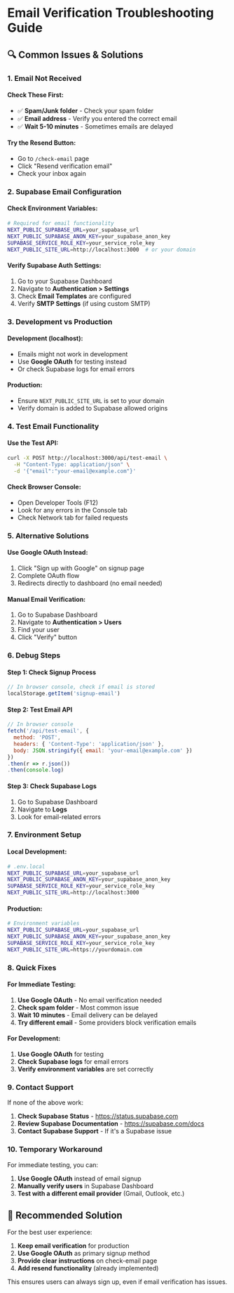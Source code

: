 # Email Verification Troubleshooting Guide

## 🔍 **Common Issues & Solutions**

### **1. Email Not Received**

#### **Check These First:**
- ✅ **Spam/Junk folder** - Check your spam folder
- ✅ **Email address** - Verify you entered the correct email
- ✅ **Wait 5-10 minutes** - Sometimes emails are delayed

#### **Try the Resend Button:**
- Go to `/check-email` page
- Click "Resend verification email"
- Check your inbox again

### **2. Supabase Email Configuration**

#### **Check Environment Variables:**
```bash
# Required for email functionality
NEXT_PUBLIC_SUPABASE_URL=your_supabase_url
NEXT_PUBLIC_SUPABASE_ANON_KEY=your_supabase_anon_key
SUPABASE_SERVICE_ROLE_KEY=your_service_role_key
NEXT_PUBLIC_SITE_URL=http://localhost:3000  # or your domain
```

#### **Verify Supabase Auth Settings:**
1. Go to your Supabase Dashboard
2. Navigate to **Authentication > Settings**
3. Check **Email Templates** are configured
4. Verify **SMTP Settings** (if using custom SMTP)

### **3. Development vs Production**

#### **Development (localhost):**
- Emails might not work in development
- Use **Google OAuth** for testing instead
- Or check Supabase logs for email errors

#### **Production:**
- Ensure `NEXT_PUBLIC_SITE_URL` is set to your domain
- Verify domain is added to Supabase allowed origins

### **4. Test Email Functionality**

#### **Use the Test API:**
```bash
curl -X POST http://localhost:3000/api/test-email \
  -H "Content-Type: application/json" \
  -d '{"email":"your-email@example.com"}'
```

#### **Check Browser Console:**
- Open Developer Tools (F12)
- Look for any errors in the Console tab
- Check Network tab for failed requests

### **5. Alternative Solutions**

#### **Use Google OAuth Instead:**
1. Click "Sign up with Google" on signup page
2. Complete OAuth flow
3. Redirects directly to dashboard (no email needed)

#### **Manual Email Verification:**
1. Go to Supabase Dashboard
2. Navigate to **Authentication > Users**
3. Find your user
4. Click "Verify" button

### **6. Debug Steps**

#### **Step 1: Check Signup Process**
```javascript
// In browser console, check if email is stored
localStorage.getItem('signup-email')
```

#### **Step 2: Test Email API**
```javascript
// In browser console
fetch('/api/test-email', {
  method: 'POST',
  headers: { 'Content-Type': 'application/json' },
  body: JSON.stringify({ email: 'your-email@example.com' })
})
.then(r => r.json())
.then(console.log)
```

#### **Step 3: Check Supabase Logs**
1. Go to Supabase Dashboard
2. Navigate to **Logs**
3. Look for email-related errors

### **7. Environment Setup**

#### **Local Development:**
```bash
# .env.local
NEXT_PUBLIC_SUPABASE_URL=your_supabase_url
NEXT_PUBLIC_SUPABASE_ANON_KEY=your_supabase_anon_key
SUPABASE_SERVICE_ROLE_KEY=your_service_role_key
NEXT_PUBLIC_SITE_URL=http://localhost:3000
```

#### **Production:**
```bash
# Environment variables
NEXT_PUBLIC_SUPABASE_URL=your_supabase_url
NEXT_PUBLIC_SUPABASE_ANON_KEY=your_supabase_anon_key
SUPABASE_SERVICE_ROLE_KEY=your_service_role_key
NEXT_PUBLIC_SITE_URL=https://yourdomain.com
```

### **8. Quick Fixes**

#### **For Immediate Testing:**
1. **Use Google OAuth** - No email verification needed
2. **Check spam folder** - Most common issue
3. **Wait 10 minutes** - Email delivery can be delayed
4. **Try different email** - Some providers block verification emails

#### **For Development:**
1. **Use Google OAuth** for testing
2. **Check Supabase logs** for email errors
3. **Verify environment variables** are set correctly

### **9. Contact Support**

If none of the above work:

1. **Check Supabase Status** - https://status.supabase.com
2. **Review Supabase Documentation** - https://supabase.com/docs
3. **Contact Supabase Support** - If it's a Supabase issue

### **10. Temporary Workaround**

For immediate testing, you can:

1. **Use Google OAuth** instead of email signup
2. **Manually verify users** in Supabase Dashboard
3. **Test with a different email provider** (Gmail, Outlook, etc.)

## 🚀 **Recommended Solution**

For the best user experience:

1. **Keep email verification** for production
2. **Use Google OAuth** as primary signup method
3. **Provide clear instructions** on check-email page
4. **Add resend functionality** (already implemented)

This ensures users can always sign up, even if email verification has issues.
